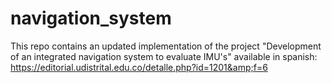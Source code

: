 # navigation_system
This repo contains an updated implementation of the project "Development of an integrated navigation system to evaluate IMU's"  available in spanish: https://editorial.udistrital.edu.co/detalle.php?id=1201&amp;f=6
